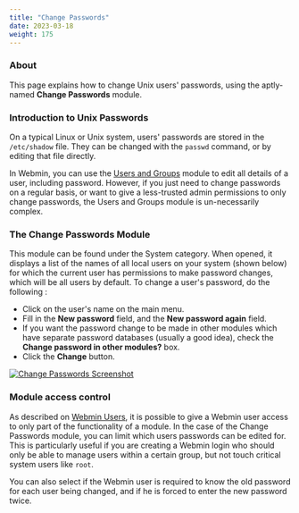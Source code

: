 ```yaml
---
title: "Change Passwords"
date: 2023-03-18
weight: 175
---
```


### About
This page explains how to change Unix users' passwords, using the aptly-named **Change Passwords** module. 

### Introduction to Unix Passwords
On a typical Linux or Unix system, users' passwords are stored in the `/etc/shadow` file. They can be changed with the `passwd` command, or by editing that file directly.

In Webmin, you can use the [Users and Groups](/docs/modules/users-and-groups) module to edit all details of a user, including password. However, if you just need to change passwords on a regular basis, or want to give a less-trusted admin permissions to only change passwords, the Users and Groups module is un-necessarily complex.

### The Change Passwords Module
This module can be found under the System category. When opened, it displays a list of the names of all local users on your system (shown below) for which the current user has permissions to make password changes, which will be all users by default. To change a user's password, do the following :
- Click on the user's name on the main menu.
- Fill in the **New password** field, and the **New password again** field.
- If you want the password change to be made in other modules which have separate password databases (usually a good idea), check the **Change password in other modules?** box.
- Click the **Change** button.

[![](/images/docs/screenshots/modules/light/change-passwords.png "Change Passwords Screenshot")](/images/docs/screenshots/modules/light/change-passwords.png)

### Module access control
As described on [Webmin Users](/docs/modules/webmin-users), it is possible to give a Webmin user access to only part of the functionality of a module. In the case of the Change Passwords module, you can limit which users passwords can be edited for. This is particularly useful if you are creating a Webmin login who should only be able to manage users within a certain group, but not touch critical system users like `root`.

You can also select if the Webmin user is required to know the old password for each user being changed, and if he is forced to enter the new password twice.
